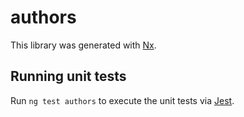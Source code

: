 # authors

This library was generated with [Nx](https://nx.dev).

## Running unit tests

Run `ng test authors` to execute the unit tests via [Jest](https://jestjs.io).
